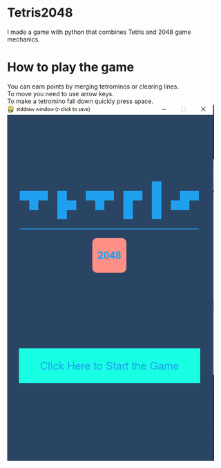 # Tetris2048
I made a game with python that combines Tetris and 2048 game mechanics.<br>
# How to play the game
You can earn points by merging tetrominos or clearing lines.<br>
To move you need to use arrow keys.<br>
To make a tetromino fall down quickly press space.<br>
      <a href="https://www.youtube.com/watch?v=anN-X31dL5o">
         <img alt="Qries" src="https://github.com/equintee/Tetris2048/blob/master/Tetris_2048/main_screen.png">
      </a>
